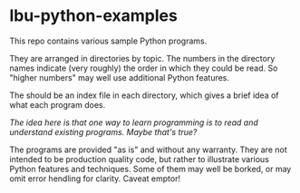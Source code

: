 # lbu-python-examples

This repo contains various sample Python programs.

They are arranged in directories by topic. The numbers in the directory names
indicate (very roughly) the order in which they could be read. So "higher numbers"
may well use additional Python features.

The should be an index file in each directory, which gives a brief idea of what each
program does.

_The idea here is that one way to learn programming is to read and understand existing
programs. Maybe that's true?_

The programs are provided "as is" and without any warranty. They are not intended to be production
quality code, but rather to illustrate various Python features and techniques. Some of them may
well be borked, or may omit error hendling for clarity. Caveat emptor!
